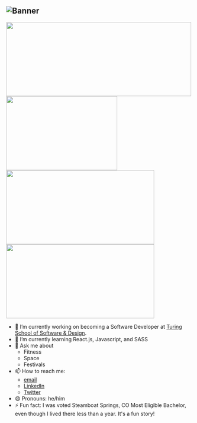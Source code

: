 ![Banner](https://i.imgur.com/Ne3cq04.png "Michael Flynn")
------
<a href="https://github.com/mdflynn/github-readme-stats">
  <img align="center" src="https://github-readme-stats.vercel.app/api?username=mdflynn&show_icons=true&theme=tokyonight" height="200" width="500"/>
</a>
<a href="https://github.com/mdflynn/github-readme-stats">
  <img align="center" src="https://github-readme-stats.vercel.app/api/top-langs/?username=mdflynn&theme=tokyonight" height="200" width="300"/>
</a>
<a href="https://github.com/mdflynn/overlook">
  <img align="center" src="https://github-readme-stats.vercel.app/api/pin/?username=mdflynn&repo=overlook&theme=tokyonight" height="200" width="400"/>
</a>
<a href="https://github.com/mdflynn/whats-cookin">
  <img align="center" src="https://github-readme-stats.vercel.app/api/pin/?username=mdflynn&repo=whats-cookin&theme=tokyonight" height="200" width="400"/>
</a>

- 🔭  I’m currently working on becoming a Software Developer at [Turing School of Software & Design](https://turing.io/).
- 🌱  I’m currently learning React.js, Javascript, and SASS
- 💬  Ask me about 
  - Fitness
  - Space
  - Festivals
- 📫  How to reach me:
  - [email](mailto:mdflynn34@outlook.com)
  - [LinkedIn](https://www.linkedin.com/in/mikeflynnmba/)
  - [Twitter](https://twitter.com/mikeflynncodes)
- 😄  Pronouns: he/him
- ⚡  Fun fact: I was voted Steamboat Springs, CO Most Eligible Bachelor, even though I lived there less than a year. It's a fun story!

